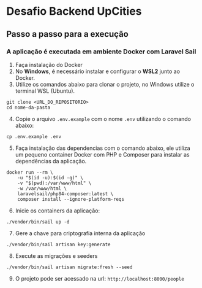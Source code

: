 # Desafio Backend UpCities

## Passo a passo para a execução
### A aplicação é executada em ambiente Docker com **Laravel Sail**

1. Faça instalação do Docker
2. No **Windows**, é necessário instalar e configurar o **WSL2** junto ao Docker.
3. Utilize os comandos abaixo para clonar o projeto, no Windows utilize o terminal WSL (Ubuntu).
```
git clone <URL_DO_REPOSITORIO>
cd nome-da-pasta
```

4. Copie o arquivo `.env.example` com o nome `.env` utilizando o comando abaixo:
```
cp .env.example .env
```

5. Faça instalação das dependencias com o comando abaixo, ele utiliza um pequeno container Docker com PHP e Composer para instalar as dependências da aplicação.
```
docker run --rm \
    -u "$(id -u):$(id -g)" \
    -v "$(pwd):/var/www/html" \
    -w /var/www/html \
    laravelsail/php84-composer:latest \
    composer install --ignore-platform-reqs
```

6. Inicie os containers da aplicação:
```
./vendor/bin/sail up -d
```

7. Gere a chave para criptografia interna da aplicação 
```
./vendor/bin/sail artisan key:generate
```

8. Execute as migrações e seeders
```
./vendor/bin/sail artisan migrate:fresh --seed
```

9. O  projeto pode ser acessado na url: `http://localhost:8000/people`

